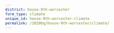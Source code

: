 ```yaml
---
district: house-9th-worcester
form_type: climate
unique_id: house-9th-worcester-climate
permalink: /2020bq/house-9th-worcester/climate/
---
```

